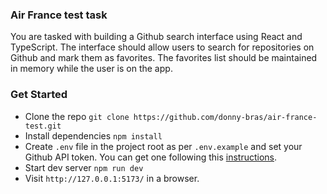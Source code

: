 ### Air France test task

You are tasked with building a Github search interface using React and
TypeScript. The interface should allow users to search for repositories on Github
and mark them as favorites. The favorites list should be maintained in memory
while the user is on the app. 


### Get Started

 - Clone the repo `git clone https://github.com/donny-bras/air-france-test.git`
 - Install dependencies `npm install`
 - Create `.env` file in the project root as per `.env.example` and set your Github API token. You can get one following this [instructions](https://docs.github.com/en/authentication/keeping-your-account-and-data-secure/managing-your-personal-access-tokens).
 - Start dev server `npm run dev`
 - Visit `http://127.0.0.1:5173/` in a browser.

